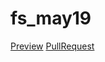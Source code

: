 # fs_may19

[Preview](https://sviatoslv.github.io/fs_may19/)
[PullRequest](https://github.com/Sviatoslv/fs_may19/blob/gh-pages/index.html)